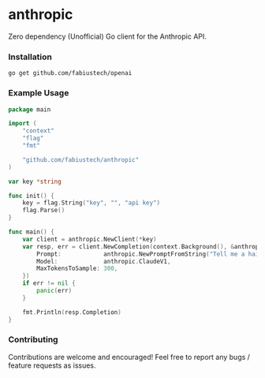 # anthropic
Zero dependency (Unofficial) Go client for the Anthropic API.

### Installation

```
go get github.com/fabiustech/openai
```

### Example Usage

```go
package main

import (
	"context"
	"flag"
	"fmt"

	"github.com/fabiustech/anthropic"
)

var key *string

func init() {
	key = flag.String("key", "", "api key")
	flag.Parse()
}

func main() {
	var client = anthropic.NewClient(*key)
	var resp, err = client.NewCompletion(context.Background(), &anthropic.Request{
		Prompt:            anthropic.NewPromptFromString("Tell me a haiku about trees"),
		Model:             anthropic.ClaudeV1,
		MaxTokensToSample: 300,
	})
	if err != nil {
		panic(err)
	}

	fmt.Println(resp.Completion)
}
```

### Contributing

Contributions are welcome and encouraged! Feel free to report any bugs / feature requests as issues.

